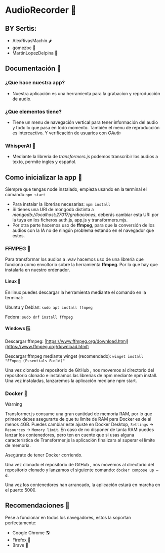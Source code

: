 # AudioRecorder 🎤
## BY Sertis:
+ AlexRivasMachín 🌶️
+ gomezbc 🥥
+ MartinLopezDeIpina 🍍
## Documentación 📃
### ¿Que hace nuestra app?
+ Nuestra aplicación es una herramienta para la grabacíon y reproducción de audio.
### ¿Que elementos tiene?
+ Tiene un menu de navegación vertical para tener información del audio y todo lo que pasa en todo momento. También el menu de reproducción es intercactivo. Y verificación de usuarios con *OAuth*
### WhisperAI 🤖
+ Mediante la libreria de *transformers.js* podemos transcribir los audios a texto, permite ingles y español.

## Como inicializar la app 🎤
Siempre que tengas node instalado, empieza usando en la terminal el comando:`npm start`
+ Para instalar la librerias necesarias: `npm install`
+ Si tienes una URI de mongodb distinta a *mongodb://localhost:27017/grabaciones*, deberás cambiar esta URI por la tuya en los ficheros auth.js, app.js y transformers.mjs. 
+ Por otra parte hacemos uso de **ffmpeg**, para que la conversión de los audios con la IA no de ningún problema estando en el navegador que estes.

### FFMPEG 🔹
Para transformar los audios a .wav hacemos uso de una librería que funciona como envoltorio sobre la herramienta **ffmpeg**. Por lo que hay que instalarla en nuestro ordenador.  
#### Linux 🥇
En linux puedes descargar la herramienta mediante el comando en la terminal: 

Ubuntu y Debian: `sudo apt install ffmpeg` 

Fedora: `sudo dnf install ffmpeg` 

#### Windows 🪟
Descargar ffmpeg: [https://www.ffmpeg.org/download.html](https://www.ffmpeg.org/download.html)

Descargar ffmpeg mediante winget (recomendado): `winget install "FFmpeg (Essentials Build)"`

Una vez clonado el repositorio de GitHub , nos movemos al directorio del repositorio clonado e instalamos las librerías de npm mediante npm install. Una vez instaladas, lanzaremos la aplicación mediane npm start. 


### Docker  🐳
> [!WARNING]
>  Transformer.js consume una gran cantidad de memoria RAM, por lo que primero debes asegurarte de que tu límite de RAM para Docker es de al menos 4GB. Puedes cambiar este ajuste en Docker Desktop, `Settings` -> `Resources` -> `Memory limit`. En caso de no disponer de tanta RAM puedes lanzar los contenedores, pero ten en cuente que si usas alguna característica de Transformer.js la aplicación finalizara al superar el límite de memoria. 

Asegúrate de tener Docker corriendo. 

Una vez clonado el repositorio de GitHub , nos movemos al directorio del repositorio clonado y lanzamos el siguiente comando: `docker compose up –d`.  

Una vez los contenedores han arrancado, la aplicación estará en marcha en el puerto 5000. 

## Recomendaciones 📔
Pese a funcionar en todos los navegadores, estos la soportan perfectamente:
+ Google Chrome 🌎
+ Firefox 🦊
+ Brave 🦁
